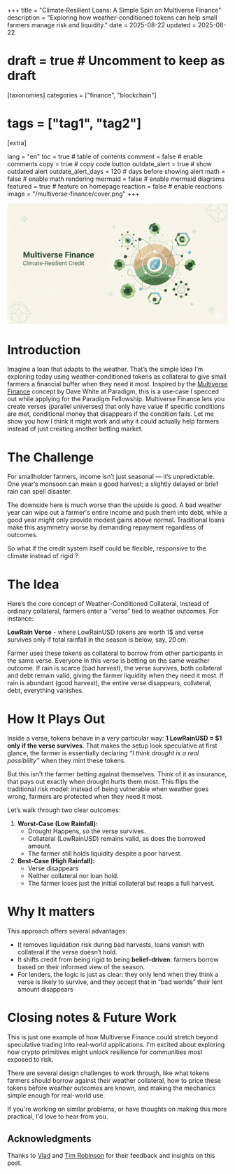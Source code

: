 +++
title = "Climate‑Resilient Loans: A Simple Spin on Multiverse Finance"
description = "Exploring how weather-conditioned tokens can help small farmers manage risk and liquidity."
date = 2025-08-22
updated = 2025-08-22
# draft = true  # Uncomment to keep as draft

[taxonomies]
categories = ["finance", "blockchain"] 
# tags = ["tag1", "tag2"]

[extra]

lang = "en"
toc = true  # table of contents
comment = false  # enable comments
copy = true  # copy code button
outdate_alert = true  # show outdated alert
outdate_alert_days = 120  # days before showing alert
math = false  # enable math rendering
mermaid = false  # enable mermaid diagrams
featured = true  # feature on homepage
reaction = false  # enable reactions
image = "/multiverse-finance/cover.png"
+++

![Multiverse Finance Cover](/multiverse-finance/cover.png)

# Introduction

Imagine a loan that adapts to the weather. That’s the simple idea I’m exploring today using weather‑conditioned tokens as collateral to give small farmers a financial buffer when they need it most. Inspired by the [Multiverse Finance](https://www.paradigm.xyz/2025/05/multiverse-finance) concept by Dave White at Paradigm, this is a use‑case I specced out while applying for the Paradigm Fellowship. Multiverse Finance lets you create verses (parallel universes) that only have value if specific conditions are met, conditional money that disappears if the condition fails. Let me show you how I think it might work and why it could actually help farmers instead of just creating another betting market.

# The Challenge

For smallholder farmers, income isn’t just seasonal — it’s unpredictable. One year’s monsoon can mean a good harvest; a slightly delayed or brief rain can spell disaster.

The downside here is much worse than the upside is good. A bad weather year can wipe out a farmer's entire income and push them into debt, while a good year might only provide modest gains above normal. Traditional loans make this asymmetry worse by demanding repayment regardless of outcomes.

So what if the credit system itself could be flexible, responsive to the climate instead of rigid ?

# The Idea

Here’s the core concept of Weather-Conditioned Collateral, instead of ordinary collateral, farmers enter a “verse” tied to weather outcomes. For instance:

**LowRain Verse** - where LowRainUSD tokens are worth 1$ and verse survives only if total rainfall in the season is below, say, 20 cm.

Farmer uses these tokens as collateral to borrow from other participants in the same verse. Everyone in this verse is betting on the same weather outcome. If rain is scarce (bad harvest), the verse survives, both collateral and debt remain valid, giving the farmer liquidity when they need it most. If rain is abundant (good harvest), the entire verse disappears, collateral, debt, everything vanishes.

# How It Plays Out

Inside a verse, tokens behave in a very particular way: **1 LowRainUSD = $1 only if the verse survives**. That makes the setup look speculative at first glance, the farmer is essentially declaring _“I think drought is a real possibility”_ when they mint these tokens.

But this isn't the farmer betting against themselves. Think of it as insurance, that pays out exactly when drought hurts them most. This flips the traditional risk model: instead of being vulnerable when weather goes wrong, farmers are protected when they need it most.

Let’s walk through two clear outcomes:

1. **Worst‑Case (Low Rainfall):**
   - Drought Happens, so the verse survives.
   - Collateral (LowRainUSD) remains valid, as does the borrowed amount.
   - The farmer still holds liquidity despite a poor harvest.
2. **Best‑Case (High Rainfall):**
   - Verse disappears
   - Neither collateral nor loan hold.
   - The farmer loses just the initial collateral but reaps a full harvest.

# Why It matters

This approach offers several advantages:

- It removes liquidation risk during bad harvests, loans vanish with collateral if the verse doesn’t hold.
- It shifts credit from being rigid to being **belief-driven**: farmers borrow based on their informed view of the season.
- For lenders, the logic is just as clear: they only lend when they think a verse is likely to survive, and they accept that in “bad worlds” their lent amount disappears

# Closing notes & Future Work

This is just one example of how Multiverse Finance could stretch beyond speculative trading into real-world applications. I'm excited about exploring how crypto primitives might unlock resilience for communities most exposed to risk.

There are several design challenges to work through, like what tokens farmers should borrow against their weather collateral, how to price these tokens before weather outcomes are known, and making the mechanics simple enough for real-world use.

If you're working on similar problems, or have thoughts on making this more practical, I'd love to hear from you.

## Acknowledgments

Thanks to [Vlad](https://x.com/Vladfdp) and [Tim Robinson](https://x.com/timjrobinson) for their feedback and insights on this post.
